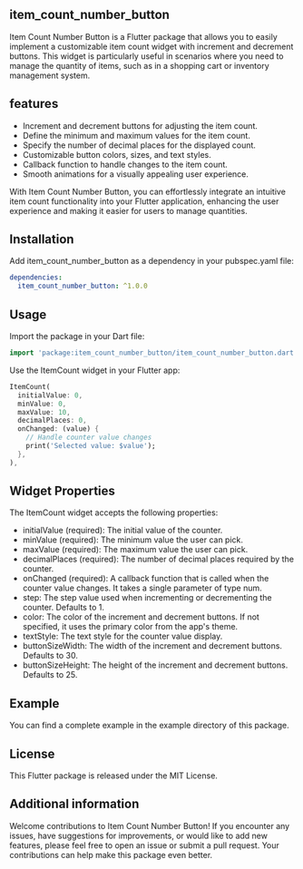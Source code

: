 <!--
This README describes the package. If you publish this package to pub.dev,
this README's contents appear on the landing page for your package.

For information about how to write a good package README, see the guide for
[writing package pages](https://dart.dev/guides/libraries/writing-package-pages).

For general information about developing packages, see the Dart guide for
[creating packages](https://dart.dev/guides/libraries/create-library-packages)
and the Flutter guide for
[developing packages and plugins](https://flutter.dev/developing-packages).
-->

## item_count_number_button

Item Count Number Button is a Flutter package that allows you to easily implement a customizable item count widget with increment and decrement buttons. This widget is particularly useful in scenarios where you need to manage the quantity of items, such as in a shopping cart or inventory management system.

## features

- Increment and decrement buttons for adjusting the item count.
- Define the minimum and maximum values for the item count.
- Specify the number of decimal places for the displayed count.
- Customizable button colors, sizes, and text styles.
- Callback function to handle changes to the item count.
- Smooth animations for a visually appealing user experience.


With Item Count Number Button, you can effortlessly integrate an intuitive item count functionality into your Flutter application, enhancing the user experience and making it easier for users to manage quantities.

## Installation

Add item_count_number_button as a dependency in your pubspec.yaml file:

```yaml
dependencies:
  item_count_number_button: ^1.0.0

```

## Usage

Import the package in your Dart file:

```dart
import 'package:item_count_number_button/item_count_number_button.dart';
```

Use the ItemCount widget in your Flutter app:

```dart
ItemCount(
  initialValue: 0,
  minValue: 0,
  maxValue: 10,
  decimalPlaces: 0,
  onChanged: (value) {
    // Handle counter value changes
    print('Selected value: $value');
  },
),
```
## Widget Properties

The ItemCount widget accepts the following properties:

- initialValue (required): The initial value of the counter.
- minValue (required): The minimum value the user can pick.
- maxValue (required): The maximum value the user can pick.
- decimalPlaces (required): The number of decimal places required by the counter.
- onChanged (required): A callback function that is called when the counter value changes. It takes a single parameter of type num.
- step: The step value used when incrementing or decrementing the counter. Defaults to 1.
- color: The color of the increment and decrement buttons. If not specified, it uses the primary color from the app's theme.
- textStyle: The text style for the counter value display.
- buttonSizeWidth: The width of the increment and decrement buttons. Defaults to 30.
- buttonSizeHeight: The height of the increment and decrement buttons. Defaults to 25.

## Example

You can find a complete example in the example directory of this package.

## License

This Flutter package is released under the MIT License.


## Additional information

Welcome contributions to Item Count Number Button! If you encounter any issues, have suggestions for improvements, or would like to add new features, please feel free to open an issue or submit a pull request. Your contributions can help make this package even better.
<!-- ## Features

TODO: List what your package can do. Maybe include images, gifs, or videos.

## Getting started

TODO: List prerequisites and provide or point to information on how to
start using the package.

## Usage

TODO: Include short and useful examples for package users. Add longer examples
to `/example` folder.

```dart
const like = 'sample';
```

## Additional information

TODO: Tell users more about the package: where to find more information, how to
contribute to the package, how to file issues, what response they can expect
from the package authors, and more. -->
